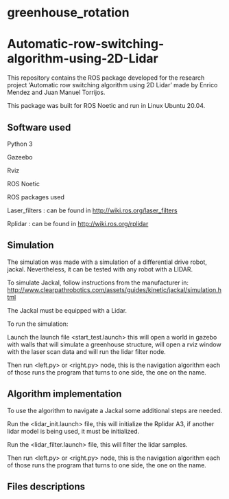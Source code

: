 # greenhouse_rotation
# Automatic-row-switching-algorithm-using-2D-Lidar 

This repository contains the ROS package developed for the research project ‘Automatic row switching algorithm using 2D Lidar’ made by Enrico Mendez and Juan Manuel Torrijos.  

 

This package was built for ROS Noetic and run in Linux Ubuntu 20.04. 

 

## Software used 

Python 3 

Gazeebo 

Rviz 

ROS Noetic 

ROS packages used 

Laser_filters : can be found in http://wiki.ros.org/laser_filters 

Rplidar : can be found in http://wiki.ros.org/rplidar 

## Simulation 

The simulation was made with a simulation of a differential drive robot, jackal. Nevertheless, it can be tested with any robot with a LIDAR.  

To simulate Jackal, follow instructions from the manufacturer in: http://www.clearpathrobotics.com/assets/guides/kinetic/jackal/simulation.html  

The Jackal must be equipped with a Lidar. 

To run the simulation: 

Launch the launch file <start_test.launch>  this will open a world in gazebo with walls that will simulate a greenhouse structure, will open a rviz window with the laser scan data and will run the lidar filter node.  

Then run <left.py> or <right.py> node, this is the navigation algorithm each of those runs the program that turns to one side, the one on the name. 

## Algorithm implementation 

To use the algorithm to navigate a Jackal some additional steps are needed. 

Run the <lidar_init.launch> file, this will initialize the Rplidar A3, if another lidar model is being used, it must be initialized. 

Run the <lidar_filter.launch> file, this will filter the lidar samples. 

Then run <left.py> or <right.py> node, this is the navigation algorithm each of those runs the program that turns to one side, the one on the name. 

## Files descriptions  
